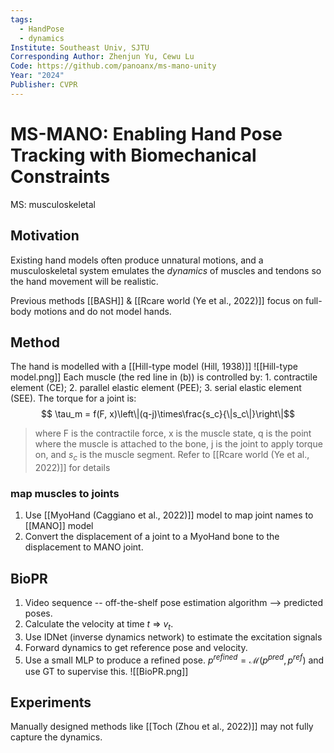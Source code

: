 ```yaml
---
tags:
  - HandPose
  - dynamics
Institute: Southeast Univ, SJTU
Corresponding Author: Zhenjun Yu, Cewu Lu
Code: https://github.com/panoanx/ms-mano-unity
Year: "2024"
Publisher: CVPR
---
```

# MS-MANO: Enabling Hand Pose Tracking with Biomechanical Constraints
MS: musculoskeletal
## Motivation
Existing hand models often produce unnatural motions, and a musculoskeletal system emulates the *dynamics* of muscles and tendons so the hand movement will be realistic.

Previous methods [[BASH]] & [[Rcare world (Ye et al., 2022)]] focus on full-body motions and do not model hands.

## Method
The hand is modelled with a [[Hill-type model (Hill, 1938)]]
![[Hill-type model.png]]
Each muscle (the red line in (b)) is controlled by: 1. contractile element (CE); 2. parallel elastic element (PEE); 3. serial elastic element (SEE).
The torque for a joint is:
$$ \tau_m = f(F, x)\left\|(q-j)\times\frac{s_c}{\|s_c\|}\right\|$$
> where F is the contractile force, x is the muscle state, q is the point where the muscle is attached to the bone, j is the joint to apply torque on, and $s_c$ is the muscle segment. Refer to [[Rcare world (Ye et al., 2022)]] for details
### map muscles to joints
1. Use [[MyoHand (Caggiano et al., 2022)]] model to map joint names to [[MANO]] model
2. Convert the displacement of a joint to a MyoHand bone to the displacement to MANO joint.
## BioPR
1. Video sequence -- off-the-shelf pose estimation algorithm --> predicted poses.
2. Calculate the velocity at time $t$ => $v_t$.
3. Use IDNet (inverse dynamics network) to estimate the excitation signals
4. Forward dynamics to get reference pose and velocity.
5. Use a small MLP to produce a refined pose. $p^{refined} = \mathcal{M}(p^{pred}, p^{ref})$ and use GT to supervise this.
![[BioPR.png]]
## Experiments
Manually designed methods like [[Toch (Zhou et al., 2022)]] may not fully capture the dynamics.
